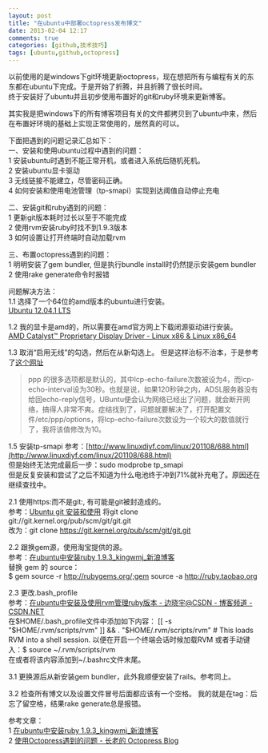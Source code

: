 ```yaml
---
layout: post
title: "在ubuntu中部署octopress发布博文"
date: 2013-02-04 12:17
comments: true
categories: [github,技术技巧]
tags: [ubuntu,github,octopress] 
---
```

以前使用的是windows下git环境更新octopress，现在想把所有与编程有关的东东都在ubuntu下完成。于是开始了折腾，并且折腾了很长时间。  
终于安装好了ubuntu并且初步使用布置好的git和ruby环境来更新博客。  

其实我是把windows下的所有博客项目有关的文件都拷贝到了ubuntu中来，然后在布置好环境的基础上实现正常使用的，居然真的可以。  

下面把遇到的问题记录汇总如下：  
一、安装和使用ubuntu过程中遇到的问题：  
1  安装ubuntu时遇到不能正常开机，或者进入系统后随机死机。  
2  安装ubuntu显卡驱动  
3  无线链接不能建立，尽管密码正确。  
4  如何安装和使用电池管理（tp-smapi）实现到达阈值自动停止充电  

二、安装git和ruby遇到的问题：  
1  更新git版本耗时过长以至于不能完成  
2  使用rvm安装ruby时找不到1.9.3版本  
3  如何设置让打开终端时自动加载rvm  

三、布置octopress遇到的问题：  
1 明明安装了gem bundler, 但是执行bundle install时仍然提示安装gem bundler  
2 使用rake generate命令时报错  

问题解决方法：  
1.1  选择了一个64位的amd版本的ubuntu进行安装。  
[Ubuntu 12.04.1 LTS](http://releases.ubuntu.com/12.04/)  

1.2  我的显卡是amd的，所以需要在amd官方网上下载闭源驱动进行安装。  
[AMD Catalyst™ Proprietary Display Driver - Linux x86 & Linux x86_64](http://support.amd.com/us/gpudownload/linux/Pages/radeon_linux.aspx?type=2.4.1&product=2.4.1.3.42&lang=English)  

1.3  取消“启用无线”的勾选，然后在从新勾选上。 
但是这样治标不治本，于是参考了[这个网址](http://www.linuxdiyf.com/viewarticle.php?id=101861)  
> ppp 的很多选项都是默认的，其中lcp-echo-failure次数被设为4，而lcp-echo-interval设为30秒。也就是说，如果120秒钟之内，ADSL服务器没有给回echo-reply信号，UBuntu便会认为网络已经出了问题，就会断开网络，搞得人非常不爽。症结找到了，问题就要解决了，打开配置文件/etc/ppp/options，将lcp-echo-failure次数设为一个较大的数值就行了，我将该值修改为10。 

1.5  安装tp-smapi
参考：[http://www.linuxdiyf.com/linux/201108/688.html](http://www.linuxdiyf.com/linux/201108/688.html)  
但是始终无法完成最后一步：sudo modprobe tp_smapi  
但是反复安装和尝试了之后不知道为什么电池终于冲到71%就补充电了。原因还在继续查找中。  

2.1  使用https:而不是git:, 有可能是git被封造成的。  
参考：[Ubuntu git 安装和使用](http://www.linuxidc.com/Linux/2012-09/71193.htm)
将git clone git://git.kernel.org/pub/scm/git/git.git  
改为：git clone https://git.kernel.org/pub/scm/git/git.git  

2.2  跟换gem源，使用淘宝提供的源。  
参考：[在ubuntu中安装ruby 1.9.3_kingwmj_新浪博客](http://blog.sina.com.cn/s/blog_565e192a01013xjp.html)  
替换 gem 的 source：  
$ gem source -r http://rubygems.org/;gem source -a http://ruby.taobao.org  

2.3  更改.bash_profile  
参考：[在ubuntu中安装及使用rvm管理ruby版本 - 边晓宇@CSDN - 博客频道 - CSDN.NET](http://blog.csdn.net/abbuggy/article/details/8170899)  
在$HOME/.bash_profile文件中添加如下内容：  
[[ -s "$HOME/.rvm/scripts/rvm" ]] && . "$HOME/.rvm/scripts/rvm" # This loads RVM into a shell session.    
以便在开启一个终端会话时候加载RVM  
或者手动键入：$ source ~/.rvm/scripts/rvm  
在或者将该内容添加到~/.bashrc文件末尾。  

3.1  更换源后从新安装gem bundler，此外我顺便安装了rails。参考同上。    

3.2  检查所有博文以及设置文件冒号后面都应该有一个空格。  我的就是在tag：后忘了留空格，结果rake generate总是报错。  


参考文章：  
1  [在ubuntu中安装ruby 1.9.3_kingwmj_新浪博客](http://blog.sina.com.cn/s/blog_565e192a01013xjp.html)  
2  [使用Octopress遇到的问题 - 长老的 Octopress Blog](http://yangdd.github.com/blog/2012/09/14/issue/)
